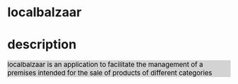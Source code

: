 # localbalzaar

# description
<p style="background-color:lightgray;color:black;font-size:15px;font-weight:25px">
    localbalzaar is an application to facilitate the management of a premises intended for the sale of products of different categories
</p>
